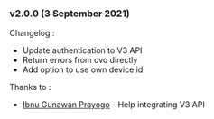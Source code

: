 ### v2.0.0 (3 September 2021)

Changelog :
- Update authentication to V3 API
- Return errors from ovo directly
- Add option to use own device id


Thanks to :
- [Ibnu Gunawan Prayogo](https://github.com/notme1001) - Help integrating V3 API